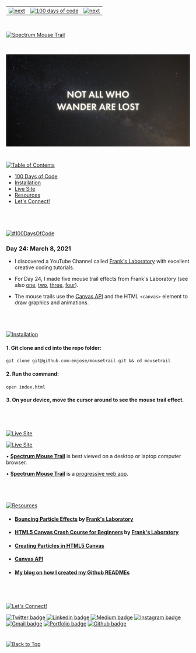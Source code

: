 <p id="header"><p>

<table><tr>
<td> <a href="https://github.com/emjose/mousetrail-particle4/#header"><img src="https://res.cloudinary.com/dn1e07eul/image/upload/v1659330996/Readme%20Headers/header-left_ctkix5.png" alt="next" style="width: 200px;"/></a> </td>
<td> <a href="https://github.com/emjose/one-hundred/#header"><img src="https://res.cloudinary.com/dn1e07eul/image/upload/v1659330606/Readme%20Headers/header-center_bkbdbt.png" alt="100 days of code" style="width: 580px;"/></a> </td>
<td> <a href="https://github.com/emjose/mousetrail-wandavision/#header"><img src="https://res.cloudinary.com/dn1e07eul/image/upload/v1659330646/Readme%20Headers/header-right_eftaz9.png" alt="next" style="width: 200px;"/></a> </td>
</tr></table>

<br>

<p id="project-title"><p>

<a href=#table-of-contents>![Spectrum Mouse Trail](https://res.cloudinary.com/dn1e07eul/image/upload/v1659385855/Readme%20Headers/inter-024-spectrum_hri2gh.png)</a>

<br>

<a href="https://emjose.github.io/mousetrail/">![Spectrum Mouse Trail](Assets/preview-024-spectrum-mousetrail.png)</a>

#

<p id="table-of-contents"><p>

<a href=#table-of-contents>![Table of Contents](https://res.cloudinary.com/dn1e07eul/image/upload/v1659241355/Readme%20Headers/inter-toc_euxbbw.png)</a>

-   [100 Days of Code](#100days)
-   [Installation](#installation)
-   [Live Site](#live-site)
-   [Resources](#resources)
-   [Let's Connect!](#lets-connect)

<br>

#

<p id="100days"><p>

<a href=#100days>![#100DaysOfCode](https://res.cloudinary.com/dn1e07eul/image/upload/v1659389776/Readme%20Headers/inter-100hash_kjpgmt.png)</a>

### Day 24: March 8, 2021

-   I discovered a YouTube Channel called <a href="https://www.youtube.com/c/Frankslaboratory">Frank's Laboratory</a> with excellent creative coding tutorials.

-   For Day 24, I made five mouse trail effects from Frank's Laboratory (see also <a href="https://github.com/emjose/mousetrail-particle1/#header">one</a>, <a href="https://github.com/emjose/mousetrail-particle2/#header">two</a>, <a href="https://github.com/emjose/mousetrail-particle3/#header">three</a>, <a href="https://github.com/emjose/mousetrail-particle4/#header">four</a>).

-   The mouse trails use the <a href="https://developer.mozilla.org/en-US/docs/Web/API/Canvas_API">Canvas API</a> and the HTML `<canvas>` element to draw graphics and animations.

<br>

#

<p id="installation"><p>

<a href=#installation>![Installation](https://res.cloudinary.com/dn1e07eul/image/upload/v1659389842/Readme%20Headers/inter-installation_j9ixlq.png)</a>

#### 1. Git clone and cd into the repo folder:

```console
git clone git@github.com:emjose/mousetrail.git && cd mousetrail
```

#### 2. Run the command:

```console
open index.html
```

#### 3. On your device, move the cursor around to see the mouse trail effect.

<br>

#

<p id="live-site"><p>

<a href="https://emjose.github.io/mousetrail/">![Live Site](https://res.cloudinary.com/dn1e07eul/image/upload/v1659389947/Readme%20Headers/inter-live-site_ngkqcf.png)</a>

<a href="https://emjose.github.io/mousetrail/">![Live Site](Assets/024-spectrum.gif)</a>

• **[Spectrum Mouse Trail](https://emjose.github.io/mousetrail/)** is best viewed on a desktop or laptop computer browser.

• **[Spectrum Mouse Trail](https://emjose.github.io/mousetrail/)** is a [progressive web app](https://developer.mozilla.org/en-US/docs/Web/Progressive_web_apps).

<br>

#

<p id="resources"><p>

<a href=#resources>![Resources](https://res.cloudinary.com/dn1e07eul/image/upload/v1659314247/Readme%20Headers/inter-resources_ncevbw.png)</a>

-   #### [Bouncing Particle Effects](https://youtu.be/j_BgnpMPxzM) by [Frank's Laboratory](https://www.youtube.com/c/Frankslaboratory)

-   #### [HTML5 Canvas Crash Course for Beginners](https://www.youtube.com/watch?v=Yvz_axxWG4Y) by [Frank's Laboratory](https://www.youtube.com/c/Frankslaboratory)

-   #### [Creating Particles in HTML5 Canvas](https://modernweb.com/creating-particles-in-html5-canvas/)

-   #### [Canvas API](https://developer.mozilla.org/en-US/docs/Web/API/Canvas_API)

-   #### [My blog on how I created my Github READMEs](https://emmanueljose.medium.com/readme-a-makeover-story-b9c7be37a6de?sk=7ae6623d365409d875753e4604e42ffd)

<br>

#

<p id="lets-connect"><p>

<a href=#lets-connect>![Let's Connect!](https://res.cloudinary.com/dn1e07eul/image/upload/v1659314257/Readme%20Headers/inter-lets-connect_bv3kcd.png)</a>

<p><a href="https://twitter.com/Emmanuel_Labor"><img src="https://img.shields.io/badge/twitter-%231DA1F2.svg?&style=for-the-badge&logo=twitter&logoColor=white" height=30 width=90 alt="Twitter badge"></a> <a href="https://www.linkedin.com/in/emmanuelpjose/"><img src="https://img.shields.io/badge/linkedin-%230064e7.svg?&style=for-the-badge&logo=linkedin&logoColor=white" height=30 width=90 alt="Linkedin badge"></a> <a href="https://emmanueljose.medium.com/"><img src="https://img.shields.io/badge/medium-%238700f5.svg?&style=for-the-badge&logo=medium&logoColor=white" height=30 width=90 alt="Medium badge"></a> <a href="https://www.instagram.com/emmanuel_jose/"><img src="https://img.shields.io/badge/instagram-%23ff0077.svg?&style=for-the-badge&logo=instagram&logoColor=white" height=30 width=90 alt="Instagram badge"></a> <a href="mailto:emjose@gmail.com"><img src="https://img.shields.io/badge/gmail-%23fd1745.svg?&style=for-the-badge&logo=gmail&logoColor=white" height=30 width=90 alt="Gmail badge"></a> <a href="https://www.emmanuel-jose.com/"><img src="https://img.shields.io/badge/portfolio-%23FF0000.svg?&style=for-the-badge&logoColor=white" height=30 width=90 alt="Portfolio badge"></a> <a href="https://github.com/emjose"><img src="https://img.shields.io/badge/github-%23ff8e44.svg?&style=for-the-badge&logo=github&logoColor=white" height=30 width=90 alt="Github badge"></a></p>

#

<a href=#header>![Back to Top](https://res.cloudinary.com/dn1e07eul/image/upload/v1659314281/Readme%20Headers/inter-congrats_m4p3ck.png)</a>
